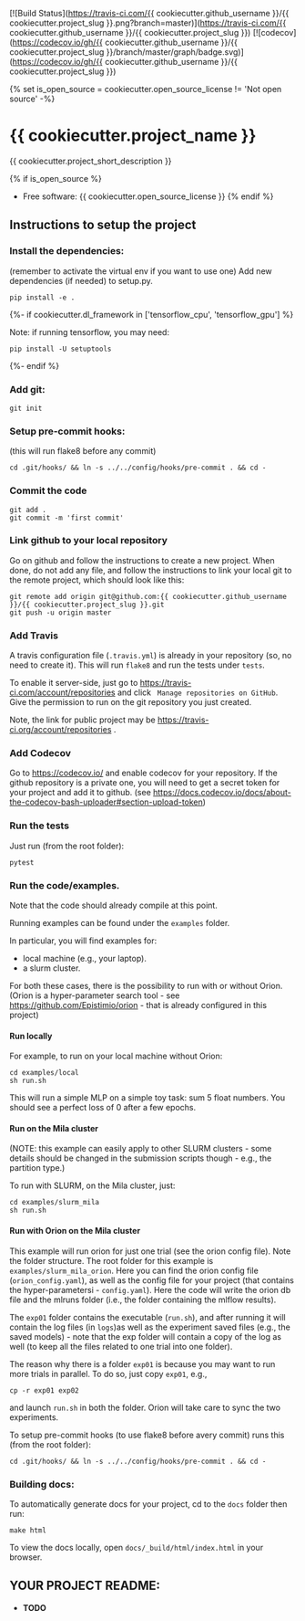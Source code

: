 [![Build Status](https://travis-ci.com/{{ cookiecutter.github_username }}/{{ cookiecutter.project_slug }}.png?branch=master)](https://travis-ci.com/{{ cookiecutter.github_username }}/{{ cookiecutter.project_slug }})
[![codecov](https://codecov.io/gh/{{ cookiecutter.github_username }}/{{ cookiecutter.project_slug }}/branch/master/graph/badge.svg)](https://codecov.io/gh/{{ cookiecutter.github_username }}/{{ cookiecutter.project_slug }})

{% set is_open_source = cookiecutter.open_source_license != 'Not open source' -%}

# {{ cookiecutter.project_name }}


{{ cookiecutter.project_short_description }}

{% if is_open_source %}
* Free software: {{ cookiecutter.open_source_license }}
{% endif %}


## Instructions to setup the project

### Install the dependencies:
(remember to activate the virtual env if you want to use one)
Add new dependencies (if needed) to setup.py.

    pip install -e .
{%- if cookiecutter.dl_framework in ['tensorflow_cpu', 'tensorflow_gpu'] %}

Note: if running tensorflow, you may need:

    pip install -U setuptools
{%- endif %}

### Add git:

    git init

### Setup pre-commit hooks:
(this will run flake8 before any commit)

    cd .git/hooks/ && ln -s ../../config/hooks/pre-commit . && cd -

### Commit the code

    git add .
    git commit -m 'first commit'

### Link github to your local repository
Go on github and follow the instructions to create a new project.
When done, do not add any file, and follow the instructions to
link your local git to the remote project, which should look like this:

    git remote add origin git@github.com:{{ cookiecutter.github_username }}/{{ cookiecutter.project_slug }}.git
    git push -u origin master

### Add Travis
A travis configuration file (`.travis.yml`) is already in your repository (so, no need to
create it). This will run `flake8` and run the tests under `tests`.

To enable it server-side, just go to https://travis-ci.com/account/repositories and click
` Manage repositories on GitHub`. Give the permission to run on the git repository you just created.

Note, the link for public project may be https://travis-ci.org/account/repositories .

### Add Codecov
Go to https://codecov.io/ and enable codecov for your repository.
If the github repository is a private one, you will need to get a
secret token for your project and add it to
github.
(see https://docs.codecov.io/docs/about-the-codecov-bash-uploader#section-upload-token)

### Run the tests
Just run (from the root folder):

    pytest

### Run the code/examples.
Note that the code should already compile at this point.

Running examples can be found under the `examples` folder.

In particular, you will find examples for:
* local machine (e.g., your laptop).
* a slurm cluster.

For both these cases, there is the possibility to run with or without Orion.
(Orion is a hyper-parameter search tool - see https://github.com/Epistimio/orion -
that is already configured in this project)

#### Run locally

For example, to run on your local machine without Orion:

    cd examples/local
    sh run.sh

This will run a simple MLP on a simple toy task: sum 5 float numbers.
You should see a perfect loss of 0 after a few epochs.

#### Run on the Mila cluster
(NOTE: this example can easily apply to other SLURM clusters - some details should be
changed in the submission scripts though - e.g., the partition type.)

To run with SLURM, on the Mila cluster, just:

    cd examples/slurm_mila
    sh run.sh

#### Run with Orion on the Mila cluster

This example will run orion for just one trial (see the orion config file).
Note the folder structure. The root folder for this example is
`examples/slurm_mila_orion`.
Here you can find the orion config file (`orion_config.yaml`), as well as the config
file for your project (that contains the hyper-parametersi - `config.yaml`).
Here the code will write the orion db file and the mlruns folder
(i.e., the folder containing the mlflow results).

The `exp01` folder contains the executable (`run.sh`), and after running
it will contain the log files (in `logs`)as well as the experiment saved files
(e.g., the saved models) - note that the exp folder will contain a copy of the
log as well (to keep all the files related to one trial into one folder).


The reason why there is a folder `exp01` is because you may want to run more
trials in parallel. To do so, just copy `exp01`, e.g.,

    cp -r exp01 exp02

and launch `run.sh` in both the folder. Orion will take care to sync the two
experiments.

To setup pre-commit hooks (to use flake8 before avery commit) runs this (from the root folder):

    cd .git/hooks/ && ln -s ../../config/hooks/pre-commit . && cd -

### Building docs:

To automatically generate docs for your project, cd to the `docs` folder then run:

    make html

To view the docs locally, open `docs/_build/html/index.html` in your browser.


## YOUR PROJECT README:

* __TODO__
